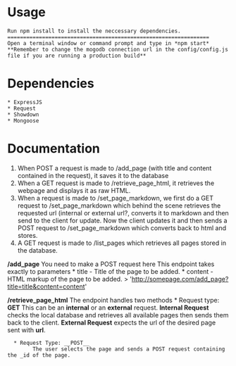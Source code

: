 # Usage
    Run npm install to install the neccessary dependencies.
    ================================================================
    Open a terminal window or command prompt and type in *npm start*
    **Remember to change the mogodb connection url in the config/config.js file if you are running a production build**

# Dependencies

    * ExpressJS
    * Request
    * Showdown
    * Mongoose
    
# Documentation

   1. When POST a request is made to /add_page (with title and content contained in the request), it saves it to the database
   2. When a GET request is made to /retrieve_page_html, it retrieves the webpage and displays it as raw HTML.
   3. When a  request is made to /set_page_markdown, we first do a GET request to /set_page_markdown which behind the scene           retrieves the requested url (internal or external url?, converts it to markdown and then send to the client for update.
      Now the client updates it and then sends a POST request to /set_page_markdown which converts back to html and stores.
   4. A GET request is made to /list_pages which retrieves all pages stored in the database.
   
   **/add_page**
      You need to make a POST request here
      This endpoint takes exactly to parameters
      * title - Title of the page to be added.
      * content - HTML markup of the page to be added.
         > 'http://somepage.com/add_page?title=title&content=content'
         
   **/retrieve_page_html**
      The endpoint handles two methods
      * Request type: __GET__
         This can be an __internal__ or an __external__ request.
            __Internal Request__ checks the local database and retrieves all available pages then sends them back to the                   client.
            __External Request__ expects the url of the desired page sent with __url__.
            
      * Request Type: __POST__
            The user selects the page and sends a POST request containing the _id of the page.
     
